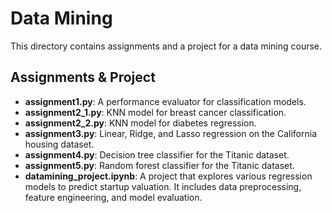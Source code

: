 # Data Mining

This directory contains assignments and a project for a data mining course.

## Assignments & Project

- **assignment1.py**: A performance evaluator for classification models.
- **assignment2_1.py**: KNN model for breast cancer classification.
- **assignment2_2.py**: KNN model for diabetes regression.
- **assignment3.py**: Linear, Ridge, and Lasso regression on the California housing dataset.
- **assignment4.py**: Decision tree classifier for the Titanic dataset.
- **assignment5.py**: Random forest classifier for the Titanic dataset.
- **datamining_project.ipynb**: A project that explores various regression models to predict startup valuation. It includes data preprocessing, feature engineering, and model evaluation.
